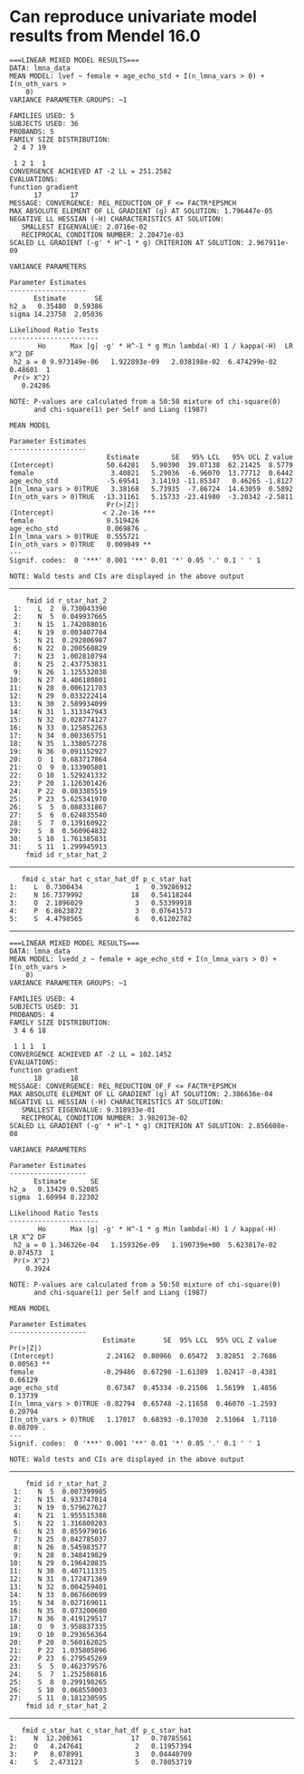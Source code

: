 # Can reproduce univariate model results from Mendel 16.0

    
    ===LINEAR MIXED MODEL RESULTS===
    DATA: lmna_data
    MEAN MODEL: lvef ~ female + age_echo_std + I(n_lmna_vars > 0) + I(n_oth_vars > 
        0)
    VARIANCE PARAMETER GROUPS: ~1
    
    FAMILIES USED: 5
    SUBJECTS USED: 36
    PROBANDS: 5
    FAMILY SIZE DISTRIBUTION:
     2 4 7 19
             
     1 2 1  1
    CONVERGENCE ACHIEVED AT -2 LL = 251.2582
    EVALUATIONS:
    function gradient 
          17       17 
    MESSAGE: CONVERGENCE: REL_REDUCTION_OF_F <= FACTR*EPSMCH
    MAX ABSOLUTE ELEMENT OF LL GRADIENT (g) AT SOLUTION: 1.796447e-05
    NEGATIVE LL HESSIAN (-H) CHARACTERISTICS AT SOLUTION:
       SMALLEST EIGENVALUE: 2.0716e-02
       RECIPROCAL CONDITION NUMBER: 2.20471e-03
    SCALED LL GRADIENT (-g' * H^-1 * g) CRITERION AT SOLUTION: 2.967911e-09
    
    VARIANCE PARAMETERS
    
    Parameter Estimates
    -------------------
          Estimate       SE
    h2_a   0.35480  0.59386
    sigma 14.23758  2.05036
    
    Likelihood Ratio Tests
    ----------------------
           Ho      Max |g| -g' * H^-1 * g Min lambda(-H) 1 / kappa(-H)  LR X^2 DF
     h2_a = 0 9.973149e-06   1.922893e-09   2.038198e-02  6.474299e-02 0.48601  1
     Pr(> X^2)
       0.24286
    
    NOTE: P-values are calculated from a 50:50 mixture of chi-square(0)
          and chi-square(1) per Self and Liang (1987)
    
    MEAN MODEL
    
    Parameter Estimates
    -------------------
                            Estimate        SE   95% LCL   95% UCL Z value
    (Intercept)             50.64281   5.90390  39.07138  62.21425  8.5779
    female                   3.40821   5.29036  -6.96070  13.77712  0.6442
    age_echo_std            -5.69541   3.14193 -11.85347   0.46265 -1.8127
    I(n_lmna_vars > 0)TRUE   3.38168   5.73935  -7.86724  14.63059  0.5892
    I(n_oth_vars > 0)TRUE  -13.31161   5.15733 -23.41980  -3.20342 -2.5811
                            Pr(>|Z|)    
    (Intercept)            < 2.2e-16 ***
    female                  0.519426    
    age_echo_std            0.069876 .  
    I(n_lmna_vars > 0)TRUE  0.555721    
    I(n_oth_vars > 0)TRUE   0.009849 ** 
    ---
    Signif. codes:  0 '***' 0.001 '**' 0.01 '*' 0.05 '.' 0.1 ' ' 1
    
    NOTE: Wald tests and CIs are displayed in the above output

---

        fmid id r_star_hat_2
     1:    L  2  0.730043390
     2:    N  5  0.049937665
     3:    N 15  1.742088016
     4:    N 19  0.003407704
     5:    N 21  0.292806987
     6:    N 22  0.200560829
     7:    N 23  1.002810794
     8:    N 25  2.437753831
     9:    N 26  1.125532038
    10:    N 27  4.406180801
    11:    N 28  0.006121703
    12:    N 29  0.033222414
    13:    N 30  2.589934099
    14:    N 31  1.313347943
    15:    N 32  0.028774127
    16:    N 33  0.125852263
    17:    N 34  0.003365751
    18:    N 35  1.338057278
    19:    N 36  0.091152927
    20:    O  1  0.683717864
    21:    O  9  0.133905801
    22:    O 10  1.529241332
    23:    P 20  1.126301426
    24:    P 22  0.083385519
    25:    P 23  5.625341970
    26:    S  5  0.088331867
    27:    S  6  0.624835540
    28:    S  7  0.139160922
    29:    S  8  0.560964832
    30:    S 10  1.761385831
    31:    S 11  1.299945913
        fmid id r_star_hat_2

---

       fmid c_star_hat c_star_hat_df p_c_star_hat
    1:    L  0.7300434             1   0.39286912
    2:    N 16.7379992            18   0.54118244
    3:    O  2.1896029             3   0.53399918
    4:    P  6.8623872             3   0.07641573
    5:    S  4.4798565             6   0.61202782

---

    
    ===LINEAR MIXED MODEL RESULTS===
    DATA: lmna_data
    MEAN MODEL: lvedd_z ~ female + age_echo_std + I(n_lmna_vars > 0) + I(n_oth_vars > 
        0)
    VARIANCE PARAMETER GROUPS: ~1
    
    FAMILIES USED: 4
    SUBJECTS USED: 31
    PROBANDS: 4
    FAMILY SIZE DISTRIBUTION:
     3 4 6 18
             
     1 1 1  1
    CONVERGENCE ACHIEVED AT -2 LL = 102.1452
    EVALUATIONS:
    function gradient 
          18       18 
    MESSAGE: CONVERGENCE: REL_REDUCTION_OF_F <= FACTR*EPSMCH
    MAX ABSOLUTE ELEMENT OF LL GRADIENT (g) AT SOLUTION: 2.386636e-04
    NEGATIVE LL HESSIAN (-H) CHARACTERISTICS AT SOLUTION:
       SMALLEST EIGENVALUE: 9.318933e-01
       RECIPROCAL CONDITION NUMBER: 3.982013e-02
    SCALED LL GRADIENT (-g' * H^-1 * g) CRITERION AT SOLUTION: 2.856608e-08
    
    VARIANCE PARAMETERS
    
    Parameter Estimates
    -------------------
          Estimate      SE
    h2_a   0.13429 0.52085
    sigma  1.60994 0.22302
    
    Likelihood Ratio Tests
    ----------------------
           Ho      Max |g| -g' * H^-1 * g Min lambda(-H) 1 / kappa(-H)   LR X^2 DF
     h2_a = 0 1.346326e-04   1.159326e-09   1.190739e+00  5.623017e-02 0.074573  1
     Pr(> X^2)
        0.3924
    
    NOTE: P-values are calculated from a 50:50 mixture of chi-square(0)
          and chi-square(1) per Self and Liang (1987)
    
    MEAN MODEL
    
    Parameter Estimates
    -------------------
                           Estimate       SE  95% LCL  95% UCL Z value Pr(>|Z|)   
    (Intercept)             2.24162  0.80966  0.65472  3.82851  2.7686  0.00563 **
    female                 -0.29486  0.67298 -1.61389  1.02417 -0.4381  0.66129   
    age_echo_std            0.67347  0.45334 -0.21506  1.56199  1.4856  0.13739   
    I(n_lmna_vars > 0)TRUE -0.82794  0.65748 -2.11658  0.46070 -1.2593  0.20794   
    I(n_oth_vars > 0)TRUE   1.17017  0.68393 -0.17030  2.51064  1.7110  0.08709 . 
    ---
    Signif. codes:  0 '***' 0.001 '**' 0.01 '*' 0.05 '.' 0.1 ' ' 1
    
    NOTE: Wald tests and CIs are displayed in the above output

---

        fmid id r_star_hat_2
     1:    N  5  0.007399985
     2:    N 15  4.933747014
     3:    N 19  0.579627627
     4:    N 21  1.955515388
     5:    N 22  1.316808203
     6:    N 23  0.855979016
     7:    N 25  0.842785037
     8:    N 26  0.545983577
     9:    N 28  0.348419829
    10:    N 29  0.196420835
    11:    N 30  0.407111335
    12:    N 31  0.172471369
    13:    N 32  0.004259401
    14:    N 33  0.067660699
    15:    N 34  0.027169011
    16:    N 35  0.073200680
    17:    N 36  0.419129517
    18:    O  9  3.958837335
    19:    O 10  0.293656364
    20:    P 20  0.560162025
    21:    P 22  1.035805896
    22:    P 23  6.279545269
    23:    S  5  0.462379576
    24:    S  7  1.252586816
    25:    S  8  0.299198265
    26:    S 10  0.068550003
    27:    S 11  0.181230595
        fmid id r_star_hat_2

---

       fmid c_star_hat c_star_hat_df p_c_star_hat
    1:    N  12.200361            17   0.78785561
    2:    O   4.247641             2   0.11957394
    3:    P   8.078991             3   0.04440709
    4:    S   2.473123             5   0.78053719


